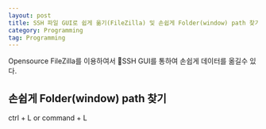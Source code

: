 ```yaml
---
layout: post
title: SSH 파일 GUI로 쉽게 옮기(FileZilla) 및 손쉽게 Folder(window) path 찾기
category: Programming
tag: Programming
---
```


Opensource FileZilla를 이용하여서 SSH GUI를 통하여 손쉽게 데이터를 옮길수 있다.

## 손쉽게 Folder(window) path 찾기

ctrl + L or command + L
